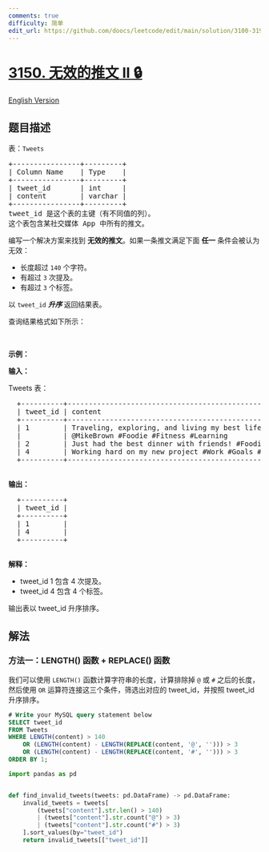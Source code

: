 ```yaml
---
comments: true
difficulty: 简单
edit_url: https://github.com/doocs/leetcode/edit/main/solution/3100-3199/3150.Invalid%20Tweets%20II/README.md
---
```


# [3150. 无效的推文 II 🔒](https://leetcode.cn/problems/invalid-tweets-ii)

[English Version](/solution/3100-3199/3150.Invalid%20Tweets%20II/README_EN.md)

## 题目描述

<!-- 这里写题目描述 -->

<p>表：<code>Tweets</code></p>

<pre>
+----------------+---------+
| Column Name    | Type    |
+----------------+---------+
| tweet_id       | int     |
| content        | varchar |
+----------------+---------+
tweet_id 是这个表的主键（有不同值的列）。
这个表包含某社交媒体 App 中所有的推文。</pre>

<p>编写一个解决方案来找到 <strong>无效的推文</strong>。如果一条推文满足下面 <strong>任一</strong>&nbsp;条件会被认为无效：</p>

<ul>
	<li>长度超过&nbsp;<code>140</code>&nbsp;个字符。</li>
	<li>有超过&nbsp;<code>3</code>&nbsp;次提及。</li>
	<li>有超过&nbsp;<code><font face="monospace">3</font></code>&nbsp;个标签。</li>
</ul>

<p>以&nbsp;<code>tweet_id</code> <em><strong>升序</strong>&nbsp;</em>返回结果表。</p>

<p>查询结果格式如下所示：</p>

<p>&nbsp;</p>

<p><strong>示例：</strong></p>

<div class="example-block">
<p><b>输入：</b></p>

<p>Tweets 表：</p>

<pre class="example-io">
  +----------+-----------------------------------------------------------------------------------+
  | tweet_id | content                                                                           |
  +----------+-----------------------------------------------------------------------------------+
  | 1        | Traveling, exploring, and living my best life @JaneSmith @SaraJohnson @LisaTaylor |
  |          | @MikeBrown #Foodie #Fitness #Learning                                             | 
  | 2        | Just had the best dinner with friends! #Foodie #Friends #Fun                      |
  | 4        | Working hard on my new project #Work #Goals #Productivity #Fun                    |
  +----------+-----------------------------------------------------------------------------------+
  </pre>

<p><strong>输出：</strong></p>

<pre class="example-io">
  +----------+
  | tweet_id |
  +----------+
  | 1        |
  | 4        |
  +----------+
  </pre>

<p><strong>解释：</strong></p>

<ul>
	<li>tweet_id&nbsp;1 包含 4&nbsp;次提及。</li>
	<li>tweet_id 4 包含 4 个标签。</li>
</ul>
输出表以 tweet_id 升序排序。</div>

## 解法

### 方法一：LENGTH() 函数 + REPLACE() 函数

我们可以使用 `LENGTH()` 函数计算字符串的长度，计算排除掉 `@` 或 `#` 之后的长度，然后使用 `OR` 运算符连接这三个条件，筛选出对应的 tweet_id，并按照 tweet_id 升序排序。

<!-- tabs:start -->

```sql
# Write your MySQL query statement below
SELECT tweet_id
FROM Tweets
WHERE LENGTH(content) > 140
    OR (LENGTH(content) - LENGTH(REPLACE(content, '@', ''))) > 3
    OR (LENGTH(content) - LENGTH(REPLACE(content, '#', ''))) > 3
ORDER BY 1;
```

```python
import pandas as pd


def find_invalid_tweets(tweets: pd.DataFrame) -> pd.DataFrame:
    invalid_tweets = tweets[
        (tweets["content"].str.len() > 140)
        | (tweets["content"].str.count("@") > 3)
        | (tweets["content"].str.count("#") > 3)
    ].sort_values(by="tweet_id")
    return invalid_tweets[["tweet_id"]]
```

<!-- tabs:end -->

<!-- end -->
